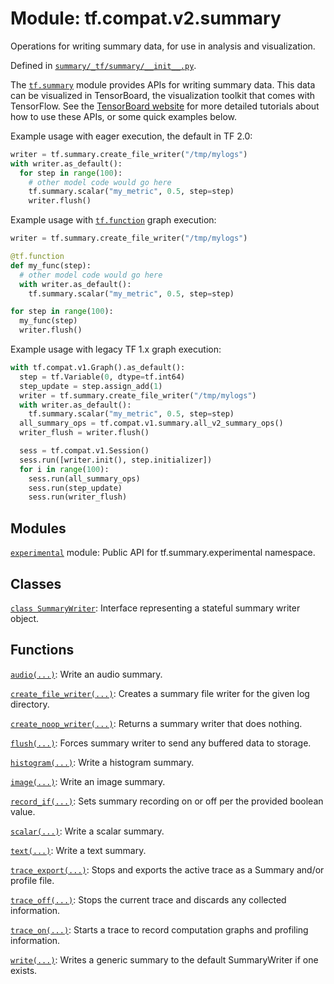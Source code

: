 <div itemscope itemtype="http://developers.google.com/ReferenceObject">
<meta itemprop="name" content="tf.compat.v2.summary" />
<meta itemprop="path" content="Stable" />
</div>

# Module: tf.compat.v2.summary

Operations for writing summary data, for use in analysis and visualization.



Defined in [`summary/_tf/summary/__init__.py`](https://github.com/tensorflow/tensorboard/tree/master/tensorboard/summary/_tf/summary/__init__.py).

<!-- Placeholder for "Used in" -->

The <a href="../../../tf/summary.md"><code>tf.summary</code></a> module provides APIs for writing summary data. This data can be
visualized in TensorBoard, the visualization toolkit that comes with TensorFlow.
See the [TensorBoard website](https://www.tensorflow.org/tensorboard) for more
detailed tutorials about how to use these APIs, or some quick examples below.

Example usage with eager execution, the default in TF 2.0:

```python
writer = tf.summary.create_file_writer("/tmp/mylogs")
with writer.as_default():
  for step in range(100):
    # other model code would go here
    tf.summary.scalar("my_metric", 0.5, step=step)
    writer.flush()
```

Example usage with <a href="../../../tf/function.md"><code>tf.function</code></a> graph execution:

```python
writer = tf.summary.create_file_writer("/tmp/mylogs")

@tf.function
def my_func(step):
  # other model code would go here
  with writer.as_default():
    tf.summary.scalar("my_metric", 0.5, step=step)

for step in range(100):
  my_func(step)
  writer.flush()
```

Example usage with legacy TF 1.x graph execution:

```python
with tf.compat.v1.Graph().as_default():
  step = tf.Variable(0, dtype=tf.int64)
  step_update = step.assign_add(1)
  writer = tf.summary.create_file_writer("/tmp/mylogs")
  with writer.as_default():
    tf.summary.scalar("my_metric", 0.5, step=step)
  all_summary_ops = tf.compat.v1.summary.all_v2_summary_ops()
  writer_flush = writer.flush()

  sess = tf.compat.v1.Session()
  sess.run([writer.init(), step.initializer])
  for i in range(100):
    sess.run(all_summary_ops)
    sess.run(step_update)
    sess.run(writer_flush)
```

## Modules

[`experimental`](../../../tf/compat/v2/summary/experimental.md) module: Public API for tf.summary.experimental namespace.

## Classes

[`class SummaryWriter`](../../../tf/compat/v2/summary/SummaryWriter.md): Interface representing a stateful summary writer object.

## Functions

[`audio(...)`](../../../tf/compat/v2/summary/audio.md): Write an audio summary.

[`create_file_writer(...)`](../../../tf/compat/v2/summary/create_file_writer.md): Creates a summary file writer for the given log directory.

[`create_noop_writer(...)`](../../../tf/compat/v2/summary/create_noop_writer.md): Returns a summary writer that does nothing.

[`flush(...)`](../../../tf/compat/v2/summary/flush.md): Forces summary writer to send any buffered data to storage.

[`histogram(...)`](../../../tf/compat/v2/summary/histogram.md): Write a histogram summary.

[`image(...)`](../../../tf/compat/v2/summary/image.md): Write an image summary.

[`record_if(...)`](../../../tf/compat/v2/summary/record_if.md): Sets summary recording on or off per the provided boolean value.

[`scalar(...)`](../../../tf/compat/v2/summary/scalar.md): Write a scalar summary.

[`text(...)`](../../../tf/compat/v2/summary/text.md): Write a text summary.

[`trace_export(...)`](../../../tf/compat/v2/summary/trace_export.md): Stops and exports the active trace as a Summary and/or profile file.

[`trace_off(...)`](../../../tf/compat/v2/summary/trace_off.md): Stops the current trace and discards any collected information.

[`trace_on(...)`](../../../tf/compat/v2/summary/trace_on.md): Starts a trace to record computation graphs and profiling information.

[`write(...)`](../../../tf/compat/v2/summary/write.md): Writes a generic summary to the default SummaryWriter if one exists.


